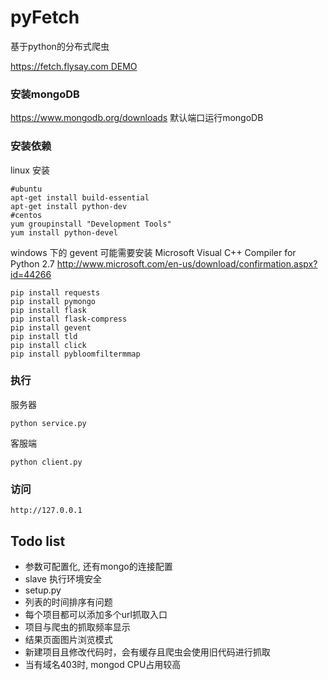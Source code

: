 # pyFetch

基于python的分布式爬虫

[https://fetch.flysay.com DEMO](https://fetch.flysay.com)

### 安装mongoDB

https://www.mongodb.org/downloads
默认端口运行mongoDB

### 安装依赖

linux 安装

    #ubuntu
	apt-get install build-essential
    apt-get install python-dev
    #centos
	yum groupinstall "Development Tools"
    yum install python-devel


windows 下的 gevent 可能需要安装 Microsoft Visual C++ Compiler for Python 2.7 http://www.microsoft.com/en-us/download/confirmation.aspx?id=44266

    pip install requests
    pip install pymongo
    pip install flask
    pip install flask-compress
    pip install gevent
    pip install tld
    pip install click
	pip install pybloomfiltermmap

### 执行

服务器

    python service.py

客服端

    python client.py

### 访问

    http://127.0.0.1


## Todo list

- 参数可配置化, 还有mongo的连接配置
- slave 执行环境安全
- setup.py
- 列表的时间排序有问题
- 每个项目都可以添加多个url抓取入口
- 项目与爬虫的抓取频率显示
- 结果页面图片浏览模式
- 新建项目且修改代码时，会有缓存且爬虫会使用旧代码进行抓取
- 当有域名403时, mongod CPU占用较高

